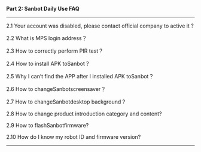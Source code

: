 **Part 2: Sanbot Daily Use FAQ**

---

2.1 Your account was disabled, please contact official company to active it ?

2.2 What is MPS login address？

2.3 How to correctly perform PIR test？

2.4 How to install APK toSanbot？

2.5 Why I can’t find the APP after I installed APK toSanbot？

2.6 How to changeSanbotscreensaver？

2.7 How to changeSanbotdesktop background？

2.8 How to change product introduction category and content?

2.9 How to flashSanbotfirmware?

2.10 How do I know my robot ID and firmware version?



----

